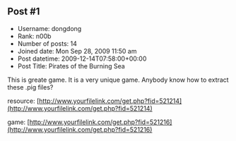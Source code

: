 ## Post #1
- Username: dongdong
- Rank: n00b
- Number of posts: 14
- Joined date: Mon Sep 28, 2009 11:50 am
- Post datetime: 2009-12-14T07:58:00+00:00
- Post Title: Pirates of the Burning Sea

This is greate game.
It is a very unique game.
Anybody know how to extract these .pig files?

resource:
[http://www.yourfilelink.com/get.php?fid=521214](http://www.yourfilelink.com/get.php?fid=521214)

game:
[http://www.yourfilelink.com/get.php?fid=521216](http://www.yourfilelink.com/get.php?fid=521216)

